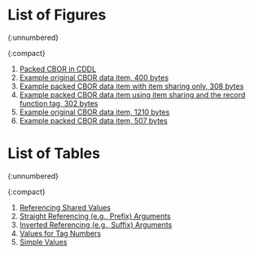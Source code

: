 
# List of Figures
{:unnumbered}

{:compact}
1. [Packed CBOR in CDDL](#fig-cddl)
2. [Example original CBOR data item, 400 bytes](#fig-example-in)
3. [Example packed CBOR data item with item sharing only, 308 bytes](#fig-example-out)
4. [Example packed CBOR data item using item sharing and the record function tag, 302 bytes](#fig-example-out-record)
5. [Example original CBOR data item, 1210 bytes](#fig-example-in2)
6. [Example packed CBOR data item, 507 bytes](#fig-example-out2)

# List of Tables
{:unnumbered}

{:compact}
1. [Referencing Shared Values](#tab-shared)
2. [Straight Referencing (e.g., Prefix) Arguments](#tab-straight)
3. [Inverted Referencing (e.g., Suffix) Arguments](#tab-inverted)
4. [Values for Tag Numbers](#tab-tag-values)
5. [Simple Values](#tab-simple-values)
